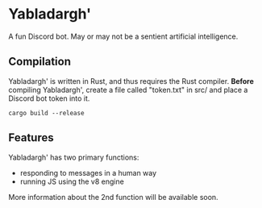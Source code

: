 # Yabladargh'

A fun Discord bot. May or may not be a sentient artificial intelligence.

## Compilation

Yabladargh' is written in Rust, and thus requires the Rust compiler. **Before** compiling Yabladargh', create a file called "token.txt" in src/ and place a Discord bot token into it.

```cargo build --release```

## Features

Yabladargh' has two primary functions:
* responding to messages in a human way
* running JS using the v8 engine

More information about the 2nd function will be available soon.
